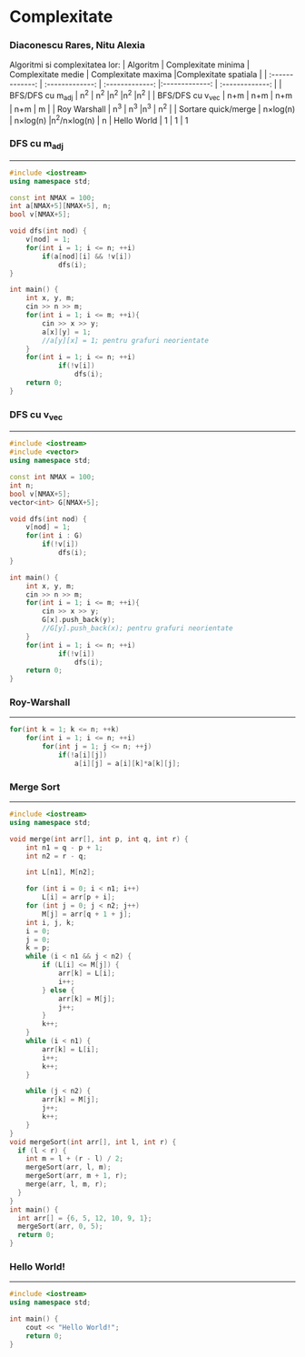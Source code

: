 # Complexitate
### Diaconescu Rares, Nitu Alexia
Algoritmi si complexitatea lor:
|  Algoritm   | Complexitate minima | Complexitate medie | Complexitate maxima |Complexitate spatiala |
| :-------------: | :-------------: | :-------------: |:-------------: | :-------------: |
| BFS/DFS cu m<sub>adj</sub>  | n<sup>2</sup>  | n<sup>2</sup>  |n<sup>2</sup>  |n<sup>2</sup>  |n<sup>2</sup> |
| BFS/DFS cu v<sub>vec</sub>  | n+m  | n+m  | n+m  | n+m | m |
| Roy Warshall  | n<sup>3</sup>  | n<sup>3</sup>  |n<sup>3</sup>  | n<sup>2</sup> |
| Sortare quick/merge  | n×log(n)  | n×log(n)  |n<sup>2</sup>/n×log(n)  | n
| Hello World   | 1  | 1  | 1  

### DFS cu m<sub>adj</sub>

---

```cpp
#include <iostream>
using namespace std;

const int NMAX = 100;
int a[NMAX+5][NMAX+5], n;
bool v[NMAX+5];

void dfs(int nod) {
    v[nod] = 1;
    for(int i = 1; i <= n; ++i)
        if(a[nod][i] && !v[i])
            dfs(i);
}

int main() {
    int x, y, m;
    cin >> n >> m;
    for(int i = 1; i <= m; ++i){
        cin >> x >> y;
        a[x][y] = 1;
        //a[y][x] = 1; pentru grafuri neorientate
    }
    for(int i = 1; i <= n; ++i)
            if(!v[i])
                dfs(i);
    return 0;
}
```
### DFS cu v<sub>vec</sub>

---

```cpp
#include <iostream>
#include <vector>
using namespace std;

const int NMAX = 100;
int n;
bool v[NMAX+5];
vector<int> G[NMAX+5];

void dfs(int nod) {
    v[nod] = 1;
    for(int i : G)
        if(!v[i])
            dfs(i);
}

int main() {
    int x, y, m;
    cin >> n >> m;
    for(int i = 1; i <= m; ++i){
        cin >> x >> y;
        G[x].push_back(y);
        //G[y].push_back(x); pentru grafuri neorientate
    }
    for(int i = 1; i <= n; ++i)
            if(!v[i])
                dfs(i);
    return 0;
}
```
### Roy-Warshall

---

```cpp
for(int k = 1; k <= n; ++k)
    for(int i = 1; i <= n; ++i)
        for(int j = 1; j <= n; ++j)
            if(!a[i][j])
                a[i][j] = a[i][k]*a[k][j];
```
### Merge Sort

---

```cpp
#include <iostream>
using namespace std;

void merge(int arr[], int p, int q, int r) {
    int n1 = q - p + 1;
    int n2 = r - q;

    int L[n1], M[n2];

    for (int i = 0; i < n1; i++)
        L[i] = arr[p + i];
    for (int j = 0; j < n2; j++)
        M[j] = arr[q + 1 + j];
    int i, j, k;
    i = 0;
    j = 0;
    k = p;
    while (i < n1 && j < n2) {
        if (L[i] <= M[j]) {
            arr[k] = L[i];
            i++;
        } else {
            arr[k] = M[j];
            j++;
        }
        k++;
    }
    while (i < n1) {
        arr[k] = L[i];
        i++;
        k++;
    }

    while (j < n2) {
        arr[k] = M[j];
        j++;
        k++;
    }
}
void mergeSort(int arr[], int l, int r) {
  if (l < r) {
    int m = l + (r - l) / 2;
    mergeSort(arr, l, m);
    mergeSort(arr, m + 1, r);
    merge(arr, l, m, r);
  }
}
int main() {
  int arr[] = {6, 5, 12, 10, 9, 1};
  mergeSort(arr, 0, 5);
  return 0;
}
```
### Hello World!

---

```cpp
#include <iostream>
using namespace std;

int main() {
    cout << "Hello World!";
    return 0;
}
```
